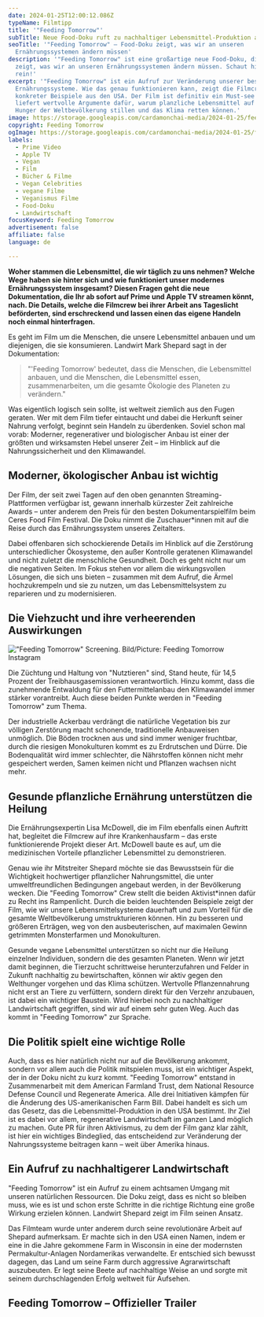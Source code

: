 ```yaml
---
date: 2024-01-25T12:00:12.086Z
typeName: Filmtipp
title: '"Feeding Tomorrow"'
subTitle: Neue Food-Doku ruft zu nachhaltiger Lebensmittel-Produktion auf
seoTitle: '"Feeding Tomorrow" – Food-Doku zeigt, was wir an unseren
  Ernährungssystemen ändern müssen'
description: '"Feeding Tomorrow" ist eine großartige neue Food-Doku, die uns
  zeigt, was wir an unseren Ernährungssystemen ändern müssen. Schaut hier direkt
  rein!'
excerpt: '"Feeding Tomorrow" ist ein Aufruf zur Veränderung unserer bestehenden
  Ernährungssysteme. Wie das genau funktionieren kann, zeigt die Filmcrew anhand
  konkreter Beispiele aus den USA. Der Film ist definitiv ein Must-see – er
  liefert wertvolle Argumente dafür, warum planzliche Lebensmittel auf Dauer den
  Hunger der Weltbevölkerung stillen und das Klima retten können.'
image: https://storage.googleapis.com/cardamonchai-media/2024-01-25/feeding-tomorrow-soundsvegan-com-3-jpg-imagine-b87858_a0785b_1024_768/640.webp
copyright: Feeding Tomorrow
ogImage: https://storage.googleapis.com/cardamonchai-media/2024-01-25/feeding-tomorrow-soundsvegan-com-og-jpg-imagine-f8f8d8_9c7a5d_1200_628/640.webp
labels:
  - Prime Video
  - Apple TV
  - Vegan
  - Film
  - Bücher & Filme
  - Vegan Celebrities
  - vegane Filme
  - Veganismus Filme
  - Food-Doku
  - Landwirtschaft
focusKeyword: Feeding Tomorrow
advertisement: false
affiliate: false
language: de

---
```


**Woher stammen die Lebensmittel, die wir täglich zu uns nehmen? Welche Wege haben sie hinter sich und wie funktioniert unser modernes Ernährungssystem insgesamt? Diesen Fragen geht die neue Dokumentation, die Ihr ab sofort auf Prime und Apple TV streamen könnt, nach. Die Details, welche die Filmcrew bei ihrer Arbeit ans Tageslicht beförderten, sind erschreckend und lassen einen das eigene Handeln noch einmal hinterfragen.**

Es geht im Film um die Menschen, die unsere Lebensmittel anbauen und um diejenigen, die sie konsumieren. Landwirt Mark Shepard sagt in der Dokumentation:

> "'Feeding Tomorrow' bedeutet, dass die Menschen, die Lebensmittel anbauen, und die Menschen, die Lebensmittel essen, zusammenarbeiten, um die gesamte Ökologie des Planeten zu verändern."

Was eigentlich logisch sein sollte, ist weltweit ziemlich aus den Fugen geraten. Wer mit dem Film tiefer eintaucht und dabei die Herkunft seiner Nahrung verfolgt, beginnt sein Handeln zu überdenken. Soviel schon mal vorab: Moderner, regenerativer und biologischer Anbau ist einer der größten und wirksamsten Hebel unserer Zeit – im Hinblick auf die Nahrungssicherheit und den Klimawandel.

## Moderner, ökologischer Anbau ist wichtig

Der Film, der seit zwei Tagen auf den oben genannten Streaming-Plattformen verfügbar ist, gewann innerhalb kürzester Zeit zahlreiche Awards – unter anderem den Preis für den besten Dokumentarspielfilm beim Ceres Food Film Festival. Die Doku nimmt die Zuschauer\*innen mit auf die Reise durch das Ernährungssystem unseres Zeitalters.

Dabei offenbaren sich schockierende Details im Hinblick auf die Zerstörung unterschiedlicher Ökosysteme, den außer Kontrolle geratenen Klimawandel und nicht zuletzt die menschliche Gesundheit. Doch es geht nicht nur um die negativen Seiten. Im Fokus stehen vor allem die wirkungsvollen Lösungen, die sich uns bieten – zusammen mit dem Aufruf, die Ärmel hochzukrempeln und sie zu nutzen, um das Lebensmittelsystem zu reparieren und zu modernisieren.

## Die Viehzucht und ihre verheerenden Auswirkungen

!["Feeding Tomorrow" Screening. Bild/Picture: Feeding Tomorrow Instagram](https://storage.googleapis.com/cardamonchai-media/2024-01-25/feeding-tomorrow-soundsvegan-com-2-jpg-imagine-080808_615548_1024_768/640.webp '"Feeding Tomorrow" Screening. Bild/Picture: Feeding Tomorrow Instagram')

Die Züchtung und Haltung von "Nutztieren" sind, Stand heute, für 14,5 Prozent der Treibhausgasemissionen verantwortlich. Hinzu kommt, dass die zunehmende Entwaldung für den Futtermittelanbau den Klimawandel immer stärker vorantreibt. Auch diese beiden Punkte werden in "Feeding Tomorrow" zum Thema.

Der industrielle Ackerbau verdrängt die natürliche Vegetation bis zur völligen Zerstörung macht schonende, traditionelle Anbauweisen unmöglich. Die Böden trocknen aus und sind immer weniger fruchtbar, durch die riesigen Monokulturen kommt es zu Erdrutschen und Dürre. Die Bodenqualität wird immer schlechter, die Nährstoffen können nicht mehr gespeichert werden, Samen keimen nicht und Pflanzen wachsen nicht mehr.

## Gesunde pflanzliche Ernährung unterstützen die Heilung

Die Ernährungsexpertin Lisa McDowell, die im Film ebenfalls einen Auftritt hat, begleitet die Filmcrew auf ihre Krankenhausfarm – das erste funktionierende Projekt dieser Art. McDowell baute es auf, um die medizinischen Vorteile pflanzlicher Lebensmittel zu demonstrieren.

Genau wie ihr Mitstreiter Shepard möchte sie das Bewusstsein für die Wichtigkeit hochwertiger pflanzlicher Nahrungsmittel, die unter umweltfreundlichen Bedingungen angebaut werden, in der Bevölkerung wecken. Die "Feeding Tomorrow" Crew stellt die beiden Aktivist\*innen dafür zu Recht ins Rampenlicht. Durch die beiden leuchtenden Beispiele zeigt der Film, wie wir unsere Lebensmittelsysteme dauerhaft und zum Vorteil für die gesamte Weltbevölkerung umstrukturieren können. Hin zu besseren und größeren Erträgen, weg von den ausbeuterischen, auf maximalen Gewinn getrimmten Monsterfarmen und Monokulturen.

Gesunde vegane Lebensmittel unterstützen so nicht nur die Heilung einzelner Individuen, sondern die des gesamten Planeten. Wenn wir jetzt damit beginnen, die Tierzucht schrittweise herunterzufahren und Felder in Zukunft nachhaltig zu bewirtschaften, können wir aktiv gegen den Welthunger vorgehen und das Klima schützen. Wertvolle Pflanzennahrung nicht erst an Tiere zu verfüttern, sondern direkt für den Verzehr anzubauen, ist dabei ein wichtiger Baustein. Wird hierbei noch zu nachhaltiger Landwirtschaft gegriffen, sind wir auf einem sehr guten Weg. Auch das kommt in "Feeding Tomorrow" zur Sprache.

## Die Politik spielt eine wichtige Rolle

Auch, dass es hier natürlich nicht nur auf die Bevölkerung ankommt, sondern vor allem auch die Politik mitspielen muss, ist ein wichtiger Aspekt, der in der Doku nicht zu kurz kommt. "Feeding Tomorrow" entstand in Zusammenarbeit mit dem American Farmland Trust, dem National Resource Defense Council und Regenerate America. Alle drei Initiativen kämpfen für die Änderung des US-amerikanischen Farm Bill. Dabei handelt es sich um das Gesetz, das die Lebensmittel-Produktion in den USA bestimmt. Ihr Ziel ist es dabei vor allem, regenerative Landwirtschaft im ganzen Land möglich zu machen. Gute PR für ihren Aktivismus, zu dem der Film ganz klar zählt, ist hier ein wichtiges Bindeglied, das entscheidend zur Veränderung der Nahrungssysteme beitragen kann – weit über Amerika hinaus.

## Ein Aufruf zu nachhaltigerer Landwirtschaft

"Feeding Tomorrow" ist ein Aufruf zu einem achtsamen Umgang mit unseren natürlichen Ressourcen. Die Doku zeigt, dass es nicht so bleiben muss, wie es ist und schon erste Schritte in die richtige Richtung eine große Wirkung erzielen können. Landwirt Shepard zeigt im Film seinen Ansatz.

Das Filmteam wurde unter anderem durch seine revolutionäre Arbeit auf Shepard aufmerksam. Er machte sich in den USA einen Namen, indem er eine in die Jahre gekommene Farm in Wisconsin in eine der modernsten Permakultur-Anlagen Nordamerikas verwandelte. Er entschied sich bewusst dagegen, das Land um seine Farm durch aggressive Agrarwirtschaft auszubeuten. Er legt seine Beete auf nachhaltige Weise an und sorgte mit seinem durchschlagenden Erfolg weltweit für Aufsehen.

## Feeding Tomorrow – Offizieller Trailer

<YouTube id="SLBJ6kFz5Bw" />
